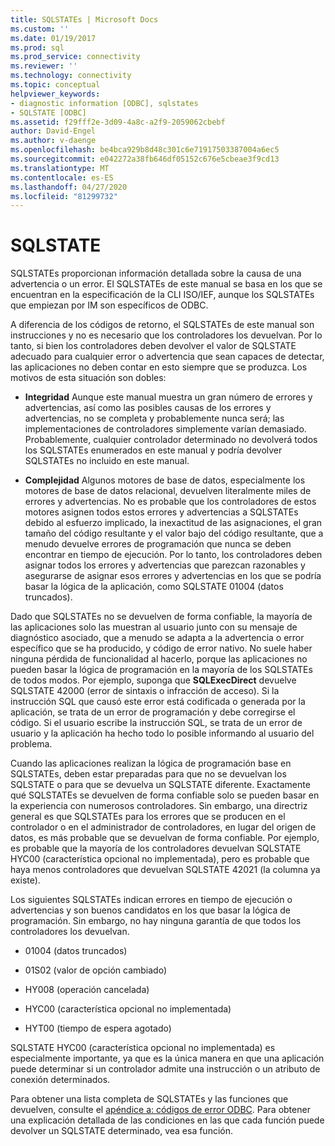 ```yaml
---
title: SQLSTATEs | Microsoft Docs
ms.custom: ''
ms.date: 01/19/2017
ms.prod: sql
ms.prod_service: connectivity
ms.reviewer: ''
ms.technology: connectivity
ms.topic: conceptual
helpviewer_keywords:
- diagnostic information [ODBC], sqlstates
- SQLSTATE [ODBC]
ms.assetid: f29fff2e-3d09-4a8c-a2f9-2059062cbebf
author: David-Engel
ms.author: v-daenge
ms.openlocfilehash: be4bca929b8d48c301c6e71917503387004a6ec5
ms.sourcegitcommit: e042272a38fb646df05152c676e5cbeae3f9cd13
ms.translationtype: MT
ms.contentlocale: es-ES
ms.lasthandoff: 04/27/2020
ms.locfileid: "81299732"
---
```

# <a name="sqlstates"></a>SQLSTATE
SQLSTATEs proporcionan información detallada sobre la causa de una advertencia o un error. El SQLSTATEs de este manual se basa en los que se encuentran en la especificación de la CLI ISO/IEF, aunque los SQLSTATEs que empiezan por IM son específicos de ODBC.  
  
 A diferencia de los códigos de retorno, el SQLSTATEs de este manual son instrucciones y no es necesario que los controladores los devuelvan. Por lo tanto, si bien los controladores deben devolver el valor de SQLSTATE adecuado para cualquier error o advertencia que sean capaces de detectar, las aplicaciones no deben contar en esto siempre que se produzca. Los motivos de esta situación son dobles:  
  
-   **Integridad** Aunque este manual muestra un gran número de errores y advertencias, así como las posibles causas de los errores y advertencias, no se completa y probablemente nunca será; las implementaciones de controladores simplemente varían demasiado. Probablemente, cualquier controlador determinado no devolverá todos los SQLSTATEs enumerados en este manual y podría devolver SQLSTATEs no incluido en este manual.  
  
-   **Complejidad** Algunos motores de base de datos, especialmente los motores de base de datos relacional, devuelven literalmente miles de errores y advertencias. No es probable que los controladores de estos motores asignen todos estos errores y advertencias a SQLSTATEs debido al esfuerzo implicado, la inexactitud de las asignaciones, el gran tamaño del código resultante y el valor bajo del código resultante, que a menudo devuelve errores de programación que nunca se deben encontrar en tiempo de ejecución. Por lo tanto, los controladores deben asignar todos los errores y advertencias que parezcan razonables y asegurarse de asignar esos errores y advertencias en los que se podría basar la lógica de la aplicación, como SQLSTATE 01004 (datos truncados).  
  
 Dado que SQLSTATEs no se devuelven de forma confiable, la mayoría de las aplicaciones solo las muestran al usuario junto con su mensaje de diagnóstico asociado, que a menudo se adapta a la advertencia o error específico que se ha producido, y código de error nativo. No suele haber ninguna pérdida de funcionalidad al hacerlo, porque las aplicaciones no pueden basar la lógica de programación en la mayoría de los SQLSTATEs de todos modos. Por ejemplo, suponga que **SQLExecDirect** devuelve SQLSTATE 42000 (error de sintaxis o infracción de acceso). Si la instrucción SQL que causó este error está codificada o generada por la aplicación, se trata de un error de programación y debe corregirse el código. Si el usuario escribe la instrucción SQL, se trata de un error de usuario y la aplicación ha hecho todo lo posible informando al usuario del problema.  
  
 Cuando las aplicaciones realizan la lógica de programación base en SQLSTATEs, deben estar preparadas para que no se devuelvan los SQLSTATE o para que se devuelva un SQLSTATE diferente. Exactamente qué SQLSTATEs se devuelven de forma confiable solo se pueden basar en la experiencia con numerosos controladores. Sin embargo, una directriz general es que SQLSTATEs para los errores que se producen en el controlador o en el administrador de controladores, en lugar del origen de datos, es más probable que se devuelvan de forma confiable. Por ejemplo, es probable que la mayoría de los controladores devuelvan SQLSTATE HYC00 (característica opcional no implementada), pero es probable que haya menos controladores que devuelvan SQLSTATE 42021 (la columna ya existe).  
  
 Los siguientes SQLSTATEs indican errores en tiempo de ejecución o advertencias y son buenos candidatos en los que basar la lógica de programación. Sin embargo, no hay ninguna garantía de que todos los controladores los devuelvan.  
  
-   01004 (datos truncados)  
  
-   01S02 (valor de opción cambiado)  
  
-   HY008 (operación cancelada)  
  
-   HYC00 (característica opcional no implementada)  
  
-   HYT00 (tiempo de espera agotado)  
  
 SQLSTATE HYC00 (característica opcional no implementada) es especialmente importante, ya que es la única manera en que una aplicación puede determinar si un controlador admite una instrucción o un atributo de conexión determinados.  
  
 Para obtener una lista completa de SQLSTATEs y las funciones que devuelven, consulte el [apéndice a: códigos de error ODBC](../../../odbc/reference/appendixes/appendix-a-odbc-error-codes.md). Para obtener una explicación detallada de las condiciones en las que cada función puede devolver un SQLSTATE determinado, vea esa función.
